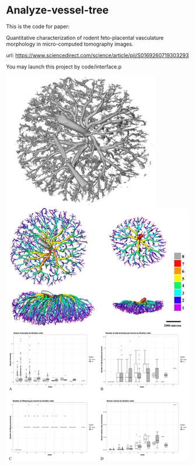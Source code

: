 # Analyze-vessel-tree
This is the code for paper: 

Quantitative characterization of rodent feto-placental vasculature morphology in micro-computed tomography images.

url: https://www.sciencedirect.com/science/article/pii/S0169260719303293

You may launch this project by code/interface.p

  ![image](http://github.com/shushanxia/Analyze-vessel-tree/raw/master/images/Original_Micro_CT_image.png)
  ![image](http://github.com/shushanxia/Analyze-vessel-tree/raw/master/images/Strahler_Ordered_Micro_CT_image.png)
  ![image](http://github.com/shushanxia/Analyze-vessel-tree/raw/master/images/Characterisation.png)

